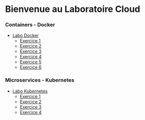 # Bienvenue au Laboratoire Cloud


### Containers - Docker
- [Labo Docker][0]
  - [Exercice 1][1]
  - [Exercice 2][2]
  - [Exercice 3][3]
  - [Exercice 4][4]
  - [Exercice 5][5]
  - [Exercice 6][6]

### Microservices - Kubernetes
  - [Labo Kubernetes][10]
    - [Exercice 1][11]
    - [Exercice 2][12]
    - [Exercice 3][13]
    - [Exercice 4][14]


[0]: ./laboDocker.html
[1]: ./laboDocker0.html
[2]: ./laboDocker1.html
[3]: ./laboDocker2.html
[4]: ./laboDocker3.html
[5]: ./laboDocker4.html
[6]: ./laboDocker5.html

[10]: ./laboKube.html
[11]: ./laboKube0.html
[12]: ./laboKube1.html
[13]: ./laboKube2.html
[14]: ./laboKube3.html

